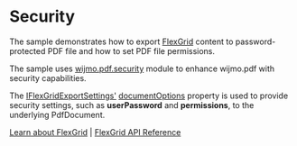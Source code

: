 Security
========

The sample demonstrates how to export [FlexGrid](https://www.grapecity.com/wijmo/api/classes/wijmo_grid.flexgrid.html) content to password-protected PDF file and how to set PDF file permissions.

The sample uses [wijmo.pdf.security](https://www.grapecity.com/wijmo/api/modules/wijmo_pdf_security.html) module to enhance wijmo.pdf with security capabilities.

The [IFlexGridExportSettings'](https://www.grapecity.com/wijmo/api/interfaces/wijmo_grid_pdf.iflexgridexportsettings.html) [documentOptions](https://www.grapecity.com/wijmo/api/interfaces/wijmo_grid_pdf.iflexgridexportsettings.html#documentoptions) property is used to provide security settings, such as **userPassword** and **permissions**, to the underlying PdfDocument.

[Learn about FlexGrid](https://www.grapecity.com/wijmo/flexgrid-javascript-data-grid) | [FlexGrid API Reference](https://www.grapecity.com/wijmo/api/classes/wijmo_grid.flexgrid.html)